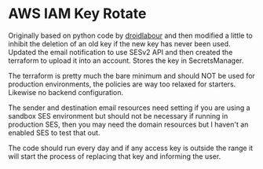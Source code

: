 # AWS IAM Key Rotate

Originally based on python code by [droidlabour](https://github.com/droidlabour/aws-iam-rotate-access-key) and then modified a little to inhibit the deletion of an old key if the new key has never been used.  Updated the email notification to use SESv2 API and then created the terraform to upload it into an account.  Stores the key in SecretsManager.

The terraform is pretty much the bare minimum and should NOT be used for production environments, the policies are way too relaxed for starters.  Likewise no backend configuration.

The sender and destination email resources need setting if you are using a sandbox SES environment but should not be necessary if running in production SES, then you may need the domain resources but I haven't an enabled SES to test that out.

The code should run every day and if any access key is outside the range it will start the process of replacing that key and informing the user.
